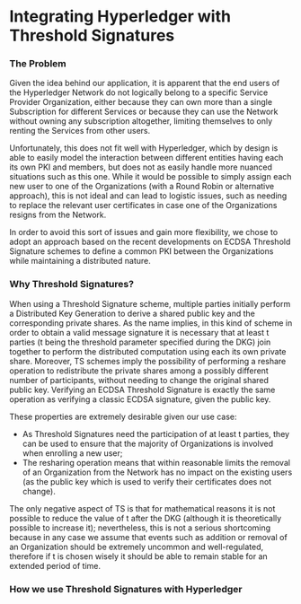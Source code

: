 # Integrating Hyperledger with Threshold Signatures

### The Problem

Given the idea behind our application, it is apparent that the end users of the Hyperledger Network do not logically belong to a specific Service Provider Organization, either because they can own more than a single Subscription for different Services or because they can use the Network without owning any subscription altogether, limiting themselves to only renting the Services from other users.

Unfortunately, this does not fit well with Hyperledger, which by design is able to easily model the interaction between different entities having each its own PKI and members, but does not as easily handle more nuanced situations such as this one. While it would be possible to simply assign each new user to one of the Organizations (with a Round Robin or alternative approach), this is not ideal and can lead to logistic issues, such as needing to replace the relevant user certificates in case one of the Organizations resigns from the Network. 

In order to avoid this sort of issues and gain more flexibility, we chose to adopt an approach based on the recent developments on ECDSA Threshold Signature schemes to define a common PKI between the Organizations while maintaining a distributed nature.

### Why Threshold Signatures?

When using a Threshold Signature scheme, multiple parties initially perform a Distributed Key Generation to derive a shared public key and the corresponding private shares. As the name implies, in this kind of scheme in order to obtain a valid message signature it is necessary that at least t parties (t being the threshold parameter specified during the DKG) join together to perform the distributed computation using each its own private share. Moreover, TS schemes imply the possibility of performing a reshare operation to redistribute the private shares among a possibly different number of participants, without needing to change the original shared public key. Verifying an ECDSA Threshold Signature is exactly the same operation as verifying a classic ECDSA signature, given the public key.

These properties are extremely desirable given our use case: 
- As Threshold Signatures need the participation of at least t parties, they can be used to ensure that the majority of Organizations is involved when enrolling a new user;
- The resharing operation means that within reasonable limits the removal of an Organization from the Network has no impact on the existing users (as the public key which is used to verify their certificates does not change).

The only negative aspect of TS is that for mathematical reasons it is not possible to reduce the value of t after the DKG (although it is theoretically possible to increase it); nevertheless, this is not a serious shortcoming because in any case we assume that events such as addition or removal of an Organization should be extremely uncommon and well-regulated, therefore if t is chosen wisely it should be able to remain stable for an extended period of time.

### How we use Threshold Signatures with Hyperledger
